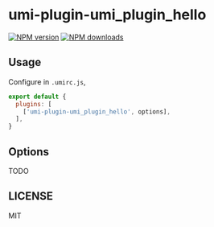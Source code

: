 # umi-plugin-umi_plugin_hello

[![NPM version](https://img.shields.io/npm/v/umi-plugin-umi_plugin_hello.svg?style=flat)](https://npmjs.org/package/umi-plugin-umi_plugin_hello)
[![NPM downloads](http://img.shields.io/npm/dm/umi-plugin-umi_plugin_hello.svg?style=flat)](https://npmjs.org/package/umi-plugin-umi_plugin_hello)



## Usage

Configure in `.umirc.js`,

```js
export default {
  plugins: [
    ['umi-plugin-umi_plugin_hello', options],
  ],
}
```

## Options

TODO

## LICENSE

MIT
